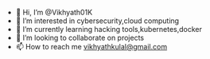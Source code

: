 - 👋 Hi, I’m @Vikhyath01K
- 👀 I’m interested in cybersecurity,cloud computing
- 🌱 I’m currently learning hacking tools,kubernetes,docker
- 💞️ I’m looking to collaborate on projects
- 📫 How to reach me vikhyathkulal@gmail.com

<!---
Vikhyath01K/Vikhyath01K is a ✨ special ✨ repository because its `README.md` (this file) appears on your GitHub profile.
You can click the Preview link to take a look at your changes.
--->
